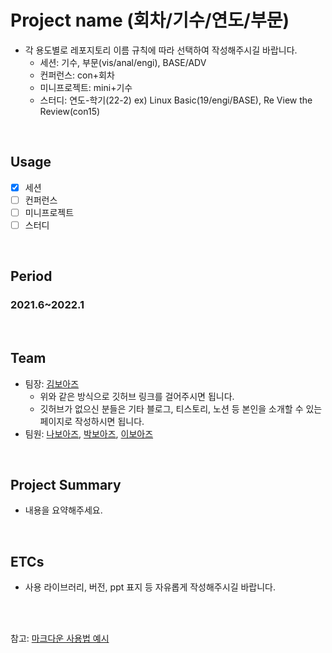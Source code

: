 # Project name (회차/기수/연도/부문) 
- 각 용도별로 레포지토리 이름 규칙에 따라 선택하여 작성해주시길 바랍니다.
  * 세션: 기수, 부문(vis/anal/engi), BASE/ADV
  * 컨퍼런스: con+회차
  * 미니프로젝트: mini+기수
  * 스터디: 연도-학기(22-2)
ex) Linux Basic(19/engi/BASE), Re View the Review(con15)

</br>

## Usage
- [X] 세션
- [ ] 컨퍼런스
- [ ] 미니프로젝트
- [ ] 스터디

<br/>

## Period
### 2021.6~2022.1

<br/>

## Team
- 팀장: [김보아즈](https://github.com/BOAZ-bigdata/)
  * 위와 같은 방식으로 깃허브 링크를 걸어주시면 됩니다.
  * 깃허브가 없으신 분들은 기타 블로그, 티스토리, 노션 등 본인을 소개할 수 있는 페이지로 작성하시면 됩니다.
- 팀원: [나보아즈](https://github.com/BOAZ-bigdata/), [박보아즈](https://github.com/BOAZ-bigdata/), [이보아즈](https://github.com/BOAZ-bigdata/)

<br/>

## Project Summary
- 내용을 요약해주세요.

<br/>

## ETCs
- 사용 라이브러리, 버전, ppt 표지 등 자유롭게 작성해주시길 바랍니다.

<br/><br/>

참고: [마크다운 사용법 예시](https://theorydb.github.io/envops/2019/05/22/envops-blog-how-to-use-md/)
